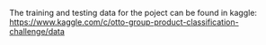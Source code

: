 The training and testing data for the poject can be found in kaggle: https://www.kaggle.com/c/otto-group-product-classification-challenge/data
